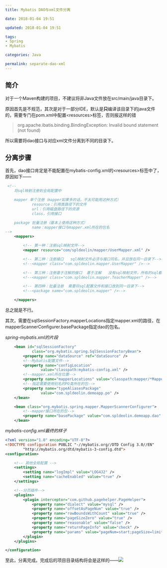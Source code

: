 ```yaml
---
title: Mybatis DAO与xml文件分离

date: 2018-01-04 19:51

updated: 2018-01-04 19:51

tags:
- Spring
- Mybatis

categories: Java

permalink: separate-dao-xml
---
```


## 简介

对于一个Maven构建的项目，不建议将非Java文件放在src/main/java目录下。

原因首先是不规范，其次是对于一部分IDE，默认是**只**编译该目录下的java文件的，需要专门在pom.xml中配置&lt;resources&gt;标签，否则报这样的错

> org.apache.ibatis.binding.BindingException: Invalid bound statement (not found)

所以需要将dao接口与对应xml文件分离到不同的目录下。

## 分离步骤

首先，dao接口肯定是不能配置在mybatis-config.xml的&lt;resources&gt;标签中了，原因如下——

~~~xml
 <!--
	将sql映射注册到全局配置中

	mapper 单个注册（mapper如果多的话，不太可能用这种方式）
            resource：引用类路径下的文件
            url：引用磁盘路径下的资源
            class，引用接口

	package 批量注册（基本上使用这种方式）
            name：mapper接口与mapper.xml所在的包名
-->
    <mappers>

        <!-- 第一种：注册sql映射文件-->
        <mapper resource="com/spldeolin/mapper/UserMapper.xml" />

        <!-- 第二种：注册接口   sql映射文件必须与接口同名，并且放在同一目录下-->
        <!--<mapper class="com.spldeolin.mapper.UserMapper" />-->

        <!-- 第三种：注册基于注解的接口  基于注解   没有sql映射文件，所有的sql都是利用注解写在接口上-->
        <!--<mapper class="com.spldeolin.mapper.TeacherMapper" />-->

        <!-- 第四种：批量注册  需要将sql配置文件和接口放到同一目录下-->
        <!--<package name="com.spldeolin.mapper" />-->

    </mappers>
~~~

总之就是不行。



其次，需要在sqlSessionFactory.mapperLocations指定mapper.xml的路径，在mapperScannerConfigurer.basePackage指定dao的包名。

*spring-mybatis.xml的片段*

~~~xml
	<bean id="sqlSessionFactory"
            class="org.mybatis.spring.SqlSessionFactoryBean">
        <property name="dataSource" ref="dataSource" />
        <!--Mybatis配置文件-->
        <property name="configLocation"
                value="classpath:mybatis-config.xml" />
        <!--mapper.xml所在位置-->
        <property name="mapperLocations" value="classpath:mapper/*Mapper.xml" />
        <!--指定需要使用别名的PO类所在的包-->
        <property name="typeAliasesPackage"
                value="com.spldeolin.demoapp.po" />
    </bean>

    <bean class="org.mybatis.spring.mapper.MapperScannerConfigurer">
        <!--mapper接口所在的包-->
        <property name="basePackage" value="com.spldeolin.demoapp.dao" />
    </bean>
~~~

*mybatis-config.xml最终的样子*

~~~xml
<?xml version="1.0" encoding="UTF-8"?>
<!DOCTYPE configuration PUBLIC "-//mybatis.org//DTD Config 3.0//EN"
        "http://mybatis.org/dtd/mybatis-3-config.dtd">
<configuration>

    <!-- 其他全局配置 -->
    <settings>
        <setting name="logImpl" value="LOG4J2" />
        <setting name="cacheEnabled" value="true" />
    </settings>

    <!--分页插件-->
    <plugins>
        <plugin interceptor="com.github.pagehelper.PageHelper">
            <property name="dialect" value="mysql" />
            <property name="offsetAsPageNum" value="true" />
            <property name="rowBoundsWithCount" value="true" />
            <property name="pageSizeZero" value="true" />
            <property name="reasonable" value="false" />
            <property name="returnPageInfo" value="check" />
            <property name="params" value="pageNum=start;pageSize=limit;" />
        </plugin>
    </plugins>

</configuration>
~~~

至此，分离完成。完成后的项目目录结构将会是这样的——![](/images/separate-dao-xml-01.png)
